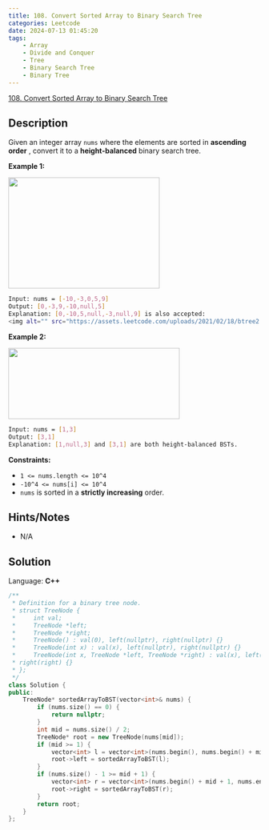```yaml
---
title: 108. Convert Sorted Array to Binary Search Tree
categories: Leetcode
date: 2024-07-13 01:45:20
tags:
    - Array
    - Divide and Conquer
    - Tree
    - Binary Search Tree
    - Binary Tree
---
```


[108. Convert Sorted Array to Binary Search Tree](https://leetcode.com/problems/convert-sorted-array-to-binary-search-tree/description/)

## Description

Given an integer array `nums` where the elements are sorted in **ascending order** , convert it to a **height-balanced** binary search tree.

**Example 1:**

<img alt="" src="https://assets.leetcode.com/uploads/2021/02/18/btree1.jpg" style="width: 302px; height: 222px;">

```bash
Input: nums = [-10,-3,0,5,9]
Output: [0,-3,9,-10,null,5]
Explanation: [0,-10,5,null,-3,null,9] is also accepted:
<img alt="" src="https://assets.leetcode.com/uploads/2021/02/18/btree2.jpg" style="width: 302px; height: 222px;">
```

**Example 2:**

<img alt="" src="https://assets.leetcode.com/uploads/2021/02/18/btree.jpg" style="width: 342px; height: 142px;">

```bash
Input: nums = [1,3]
Output: [3,1]
Explanation: [1,null,3] and [3,1] are both height-balanced BSTs.
```

**Constraints:**

- `1 <= nums.length <= 10^4`
- `-10^4 <= nums[i] <= 10^4`
- `nums` is sorted in a **strictly increasing**  order.

## Hints/Notes

- N/A

## Solution

Language: **C++**

```C++
/**
 * Definition for a binary tree node.
 * struct TreeNode {
 *     int val;
 *     TreeNode *left;
 *     TreeNode *right;
 *     TreeNode() : val(0), left(nullptr), right(nullptr) {}
 *     TreeNode(int x) : val(x), left(nullptr), right(nullptr) {}
 *     TreeNode(int x, TreeNode *left, TreeNode *right) : val(x), left(left),
 * right(right) {}
 * };
 */
class Solution {
public:
    TreeNode* sortedArrayToBST(vector<int>& nums) {
        if (nums.size() == 0) {
            return nullptr;
        }
        int mid = nums.size() / 2;
        TreeNode* root = new TreeNode(nums[mid]);
        if (mid >= 1) {
            vector<int> l = vector<int>(nums.begin(), nums.begin() + mid);
            root->left = sortedArrayToBST(l);
        }
        if (nums.size() - 1 >= mid + 1) {
            vector<int> r = vector<int>(nums.begin() + mid + 1, nums.end());
            root->right = sortedArrayToBST(r);
        }
        return root;
    }
};
```
